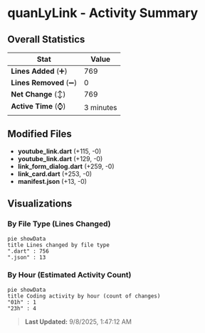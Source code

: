 # quanLyLink - Activity Summary 

## Overall Statistics

| Stat                   | Value                                                             |
| ---------------------- | ----------------------------------------------------------------- |
| **Lines Added** (➕)   | 769                                          |
| **Lines Removed** (➖) | 0                                        |
| **Net Change** (↕)    | 769                |
| **Active Time** (⌚)   | 3 minutes |


## Modified Files
- **youtube_link.dart** (+115, -0)
- **youtube_link.dart** (+129, -0)
- **link_form_dialog.dart** (+259, -0)
- **link_card.dart** (+253, -0)
- **manifest.json** (+13, -0)

## Visualizations

### By File Type (Lines Changed)

```mermaid
pie showData
title Lines changed by file type
".dart" : 756
".json" : 13
```

### By Hour (Estimated Activity Count)

```mermaid
pie showData
title Coding activity by hour (count of changes)
"01h" : 1
"23h" : 4
```


> **Last Updated:** 9/8/2025, 1:47:12 AM